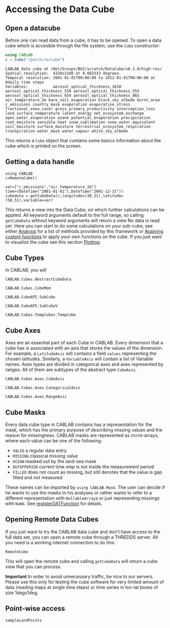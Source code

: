 # Accessing the Data Cube

## Open a datacube

Before one can read data from a cube, it has to be opened. To open a data cube
which is accesible through the file system, use the `Cube` constructor:

 ```julia
using CABLAB
c = Cube("/patch/to/cube")
```
```
CABLAB data cube at /Net/Groups/BGI/scratch/DataCube/v0.2.0/high-res/
Spatial resolution:  4320x2160 at 0.083333 degrees.
Temporal resolution: 2001-01-01T00:00:00 to 2012-01-01T00:00:00 at 8daily time steps
Variables:           aerosol_optical_thickness_1610 aerosol_optical_thickness_550 aerosol_optical_thickness_555 aerosol_optical_thickness_659 aerosol_optical_thickness_865 air_temperature_2m bare_soil_evaporation black_sky_albedo burnt_area c_emissions country_mask evaporation evaporative_stress fractional_snow_cover gross_primary_productivity interception_loss land_surface_temperature latent_energy net_ecosystem_exchange open_water_evaporation ozone potential_evaporation precipitation root_moisture sensible_heat snow_sublimation snow_water_equivalent soil_moisture surface_moisture terrestrial_ecosystem_respiration transpiration water_mask water_vapour white_sky_albedo
```

This returns a `Cube` object that contains some basics information about the cube which is printed on the screen.

## Getting a data handle

```@setup 1
using CABLAB
c=RemoteCube()
```

```@example 1
var=["c_emissions","air_temperature_2m"]
time=(DateTime("2001-01-01"),DateTime("2001-12-31"))
cubedata = getCubeData(c,longitude=(30,31),latitude=(50,51),variable=var)
```

This returns a view into the Data Cube, on which further calculations can be applied.
All keyword arguments default to the full range, so calling `getCubeData` without
keyword arguments will return a view
No data is read yet. Here you can start to do some calculations on your sub-cube, see either
[Analysis](@ref) for a list of methods provided by this framework or
[Applying custom functions](@ref) to apply your own functions on the cube. If you just
want to visualize the cube see this section [Plotting](@ref).

## Cube Types

In CABLAB, you will

```@docs
CABLAB.Cubes.AbstractCubeData
```

```@docs
CABLAB.Cubes.CubeMem
```


```@docs
CABLAB.CubeAPI.SubCube
```

```@docs
CABLAB.CubeAPI.SubCubeV
```


```@docs
CABLAB.Cubes.TempCubes.TempCube
```


## Cube Axes

Axes are an essential part of each Cube in CABLAB. Every dimension that a cube has is associated
with an axis that stores the values of the dimension. For example, a `LatitudeAxis` will contains a
field `values` representing the chosen latitudes. Similarly, a `VariableAxis` will contain a list of
Variable names. Axes types are divided in categorical axes and axes represented by ranges. All of them
are subtypes of the abstract type `CubeAxis`.

```@docs
CABLAB.Cubes.Axes.CubeAxis
```

```@docs
CABLAB.Cubes.Axes.CategoricalAxis
```

```@docs
CABLAB.Cubes.Axes.RangeAxis
```

## Cube Masks

Every data cube type in CABLAB contains has a representation for the mask, which
has the primary purpose of describing missing values and the reason for missingness.
CABLAB masks are represented as `UInt8`-arrays, where each value can be one of the following:

* `VALID` a regular data entry
* `MISSING` classical missing value
* `OCEAN` masked out by the land-sea mask
* `OUTOFPERIOD` current time step is not inside the measurement period
* `FILLED` does not count as missing, but still denotes that the value is gap filled and not measured

These names can be imported by `using CABLAB.Mask`. The user can decide if he wants to use
the masks in his analyses or rather wants to refer to a different representation with
`NullableArray`s or just representing missings with `NaN`s. See [registerDATFunction](@ref) for details.

## Opening Remote Data Cubes

If you just want to try the CABLAB data cube and don't have access to the full data set, you can open a remote cube through
a THREDDS server. All you need is a working internet connection to do this:

```@docs
RemoteCube
```

This will open the remote cube and calling `getCubeData` will return a cube view that you can process.

**Important** In order to avoid unnecessary traffic, be nice to our servers.
Please use this only for testing the cube software for very limited amount of data (reading maps at single time steps)
or time series in lon-lat boxes of size 1degx1deg.

## Point-wise access

```@docs
sampleLandPoints
```
